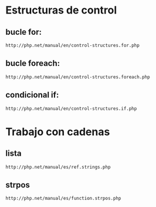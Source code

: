 
Estructuras de control
===

## bucle for:

    http://php.net/manual/en/control-structures.for.php

## bucle foreach:
    http://php.net/manual/en/control-structures.foreach.php

## condicional if:
    http://php.net/manual/en/control-structures.if.php

Trabajo con cadenas
===
## lista
    http://php.net/manual/es/ref.strings.php

## strpos
    http://php.net/manual/es/function.strpos.php




